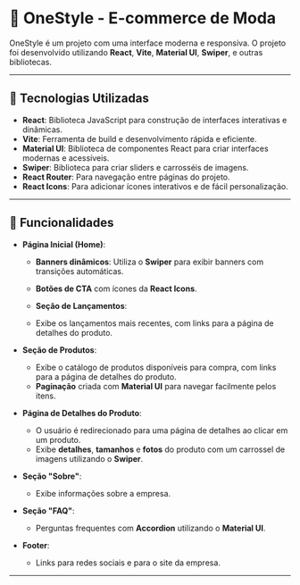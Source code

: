 # 🌟 OneStyle - E-commerce de Moda

OneStyle é um projeto com uma interface moderna e responsiva. O projeto foi desenvolvido utilizando **React**, **Vite**, **Material UI**, **Swiper**, e outras bibliotecas.

---

## 🚀 Tecnologias Utilizadas

- **React**: Biblioteca JavaScript para construção de interfaces interativas e dinâmicas.
- **Vite**: Ferramenta de build e desenvolvimento rápida e eficiente.
- **Material UI**: Biblioteca de componentes React para criar interfaces modernas e acessíveis.
- **Swiper**: Biblioteca para criar sliders e carrosséis de imagens.
- **React Router**: Para navegação entre páginas do projeto.
- **React Icons**: Para adicionar ícones interativos e de fácil personalização.

---

## 📄 Funcionalidades

- **Página Inicial (Home)**: 
  - **Banners dinâmicos**: Utiliza o **Swiper** para exibir banners com transições automáticas.
  - **Botões de CTA** com ícones da **React Icons**.

  - **Seção de Lançamentos**:
  - Exibe os lançamentos mais recentes, com links para a página de detalhes do produto. 

- **Seção de Produtos**:
  - Exibe o catálogo de produtos disponíveis para compra, com links para a página de detalhes do produto.
  - **Paginação** criada com **Material UI** para navegar facilmente pelos itens.

- **Página de Detalhes do Produto**:
  - O usuário é redirecionado para uma página de detalhes ao clicar em um produto.
  - Exibe **detalhes**, **tamanhos** e **fotos** do produto com um carrossel de imagens utilizando o **Swiper**.

- **Seção "Sobre"**:
  - Exibe informações sobre a empresa.

- **Seção "FAQ"**:
  - Perguntas frequentes com **Accordion** utilizando o **Material UI**.

- **Footer**:
  - Links para redes sociais e para o site da empresa.

---  
